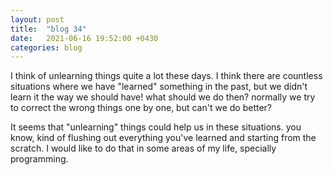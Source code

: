 ```yaml
---
layout: post
title:  "blog 34"
date:   2021-06-16 19:52:00 +0430
categories: blog
---
```


I think of unlearning things quite a lot these days. I think there are countless situations where we have "learned" something in the past, but we didn't learn it the way we should have! what should we do then? normally we try to correct the wrong things one by one, but can't we do better?

It seems that "unlearning" things could help us in these situations.
you know, kind of flushing out everything you've learned and starting from the scratch. I would like to do that in some areas of my life, specially programming.
